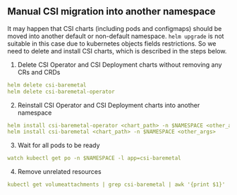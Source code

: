 Manual CSI migration into another namespace
---------------------
It may happen that CSI charts (including pods and configmaps) should be moved into another default or non-default namespace. 
`helm upgrade` is not suitable in this case due to kubernetes objects fields restrictions.
So we need to delete and install CSI charts, which is described in the steps below.

1. Delete CSI Operator and CSI Deployment charts without removing any CRs and CRDs
```yaml
helm delete csi-baremetal
helm delete csi-baremetal-operator
```
2. Reinstall CSI Operator and CSI Deployment charts into another namespace
```yaml
helm install csi-baremetal-operator <chart_path> -n $NAMESPACE <other_args>
helm install csi-baremetal <chart_path> -n $NAMESPACE <other_args>
```
3. Wait for all pods to be ready
```yaml
watch kubectl get po -n $NAMESPACE -l app=csi-baremetal
```
4. Remove unrelated resources
```yaml
kubectl get volumeattachments | grep csi-baremetal | awk '{print $1}' | xargs kubectl delete volumeattachments
```
